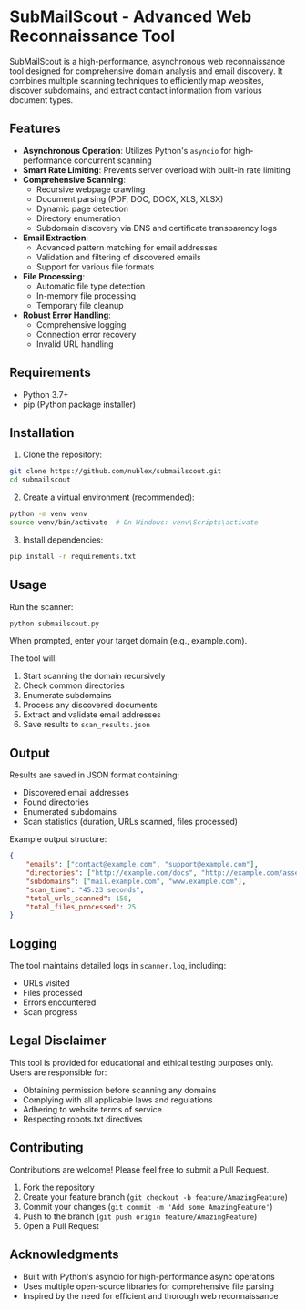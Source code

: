 # SubMailScout - Advanced Web Reconnaissance Tool

SubMailScout is a high-performance, asynchronous web reconnaissance tool designed for comprehensive domain analysis and email discovery. It combines multiple scanning techniques to efficiently map websites, discover subdomains, and extract contact information from various document types.

## Features

- **Asynchronous Operation**: Utilizes Python's `asyncio` for high-performance concurrent scanning
- **Smart Rate Limiting**: Prevents server overload with built-in rate limiting
- **Comprehensive Scanning**:
  - Recursive webpage crawling
  - Document parsing (PDF, DOC, DOCX, XLS, XLSX)
  - Dynamic page detection
  - Directory enumeration
  - Subdomain discovery via DNS and certificate transparency logs
- **Email Extraction**:
  - Advanced pattern matching for email addresses
  - Validation and filtering of discovered emails
  - Support for various file formats
- **File Processing**:
  - Automatic file type detection
  - In-memory file processing
  - Temporary file cleanup
- **Robust Error Handling**:
  - Comprehensive logging
  - Connection error recovery
  - Invalid URL handling

## Requirements

- Python 3.7+
- pip (Python package installer)

## Installation

1. Clone the repository:
```bash
git clone https://github.com/nublex/submailscout.git
cd submailscout
```

2. Create a virtual environment (recommended):
```bash
python -m venv venv
source venv/bin/activate  # On Windows: venv\Scripts\activate
```

3. Install dependencies:
```bash
pip install -r requirements.txt
```

## Usage

Run the scanner:
```bash
python submailscout.py
```

When prompted, enter your target domain (e.g., example.com).

The tool will:
1. Start scanning the domain recursively
2. Check common directories
3. Enumerate subdomains
4. Process any discovered documents
5. Extract and validate email addresses
6. Save results to `scan_results.json`

## Output

Results are saved in JSON format containing:
- Discovered email addresses
- Found directories
- Enumerated subdomains
- Scan statistics (duration, URLs scanned, files processed)

Example output structure:
```json
{
    "emails": ["contact@example.com", "support@example.com"],
    "directories": ["http://example.com/docs", "http://example.com/assets"],
    "subdomains": ["mail.example.com", "www.example.com"],
    "scan_time": "45.23 seconds",
    "total_urls_scanned": 150,
    "total_files_processed": 25
}
```

## Logging

The tool maintains detailed logs in `scanner.log`, including:
- URLs visited
- Files processed
- Errors encountered
- Scan progress

## Legal Disclaimer

This tool is provided for educational and ethical testing purposes only. Users are responsible for:
- Obtaining permission before scanning any domains
- Complying with all applicable laws and regulations
- Adhering to website terms of service
- Respecting robots.txt directives

## Contributing

Contributions are welcome! Please feel free to submit a Pull Request.

1. Fork the repository
2. Create your feature branch (`git checkout -b feature/AmazingFeature`)
3. Commit your changes (`git commit -m 'Add some AmazingFeature'`)
4. Push to the branch (`git push origin feature/AmazingFeature`)
5. Open a Pull Request

## Acknowledgments

- Built with Python's asyncio for high-performance async operations
- Uses multiple open-source libraries for comprehensive file parsing
- Inspired by the need for efficient and thorough web reconnaissance
